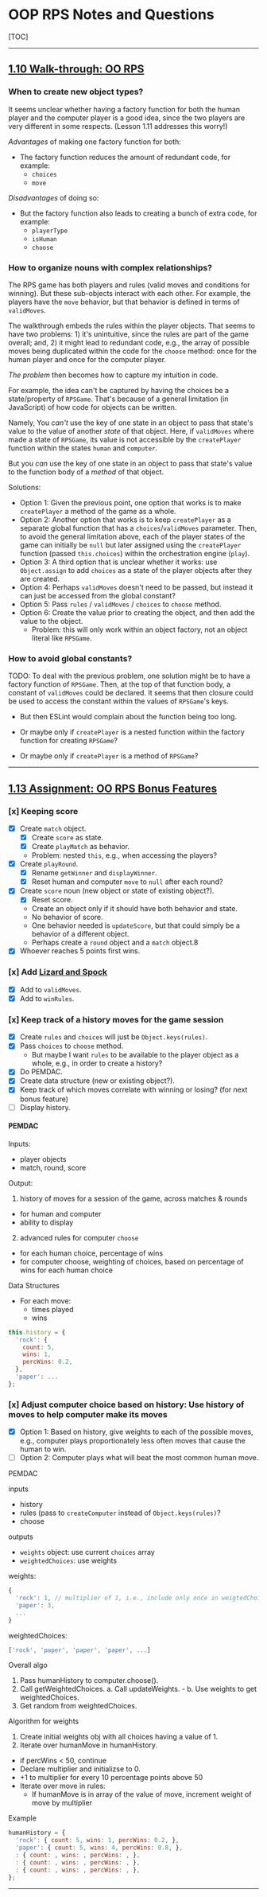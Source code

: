 # OOP RPS Notes and Questions

[TOC]

---

## [1.10 Walk-through: OO RPS](https://launchschool.com/lessons/fb892747/assignments/a54702fd)

### When to create new object types?

It seems unclear whether having a factory function for both the human player and the computer player is a good idea, since the two players are very different in some respects. (Lesson 1.11 addresses this worry!)

*Advantages* of making one factory function for both:

- The factory function reduces the amount of redundant code, for example:
  - `choices`
  - `move`

*Disadvantages* of doing so:

- But the factory function also leads to creating a bunch of extra code, for example:
  - `playerType`
  - `isHuman`
  - `choose`

### How to organize nouns with complex relationships?

The RPS game has both players and rules (valid moves and conditions for winning). But these sub-objects interact with each other. For example, the players have the `move` behavior, but that behavior is defined in terms of `validMoves`.

The walkthrough embeds the rules within the player objects. That seems to have two problems: 1) it's unintuitive, since the rules are part of the game overall; and, 2) it might lead to redundant code, e.g., the array of possible moves being duplicated within the code for the `choose` method: once for the human player and once for the computer player.

*The problem* then becomes how to capture my intuition in code.

For example, the idea can't be captured by having the choices be a state/property of `RPSGame`. That's because of a general limitation (in JavaScript) of how code for objects can be written.

Namely, You *can't* use the key of one state in an object to pass that state's value to the value of another *state* of that object. Here, if `validMoves` where made a state of `RPSGame`, its value is not accessible by the `createPlayer` function within the states `human` and `computer`.

But you *can* use the key of one state in an object to pass that state's value to the function body of a *method* of that object.

Solutions:

- Option 1: Given the previous point, one option that works is to make `createPlayer` a method of the game as a whole.
- Option 2: Another option that works is to keep `createPlayer` as a separate global function that has a `choices`/`validMoves` parameter. Then, to avoid the general limitation above, each of the player states of the game can initially be `null` but later assigned using the `createPlayer` function (passed `this.choices`) within the orchestration engine (`play`).
- Option 3: A third option that is unclear whether it works: use `Object.assign` to add `choices` as a state of the player objects after they are created.
- Option 4: Perhaps `validMoves` doesn't need to be passed, but instead it can just be accessed from the global constant?
- Option 5: Pass `rules` / `validMoves` / `choices` to `choose` method.
- Option 6: Create the value prior to creating the object, and then add the value to the object.
  - Problem: this will only work within an object factory, not an object literal like `RPSGame`.

### How to avoid global constants?

TODO: To deal with the previous problem, one solution might be to have a factory function of `RPSGame`. Then, at the top of that function body, a constant of `validMoves` could be declared. It seems that then closure could be used to access the constant within the values of `RPSGame`'s keys.

- But then ESLint would complain about the function being too long.

- Or maybe only if `createPlayer` is a nested function within the factory function for creating `RPSGame`?
- Or maybe only if `createPlayer` is a method of `RPSGame`?

---

## [1.13 Assignment: OO RPS Bonus Features](https://launchschool.com/lessons/fb892747/assignments/805b45f6)

### [x] Keeping score

- [x] Create `match` object.
  - [x] Create `score` as state.
  - [x] Create `playMatch` as behavior.
  - Problem: nested `this`, e.g., when accessing the players?
- [x] Create `playRound`.
  - [x] Rename `getWinner` and `displayWinner`.
  - [x] Reset human and computer `move` to `null` after each round?
- [x] Create `score` noun (new object or state of existing object?).
  - [x] Reset score.
  - Create an object only if it should have both behavior and state.
  - No behavior of score.
  - One behavior needed is `updateScore`, but that could simply be a behavior of a different object.
  - Perhaps create a `round` object and a `match` object.8
- [x] Whoever reaches 5 points first wins.

### [x] Add [Lizard and Spock](http://www.samkass.com/theories/RPSSL.html)

- [x] Add to `validMoves`.
- [x] Add to `winRules`.

### [x] Keep track of a history moves for the game session

- [x] Create `rules` and `choices` will just be `Object.keys(rules)`.
- [x] Pass `choices` to `choose` method.
  - But maybe I want `rules` to be available to the player object as a whole,
    e.g., in order to create a history?
- [x] Do PEMDAC.
- [x] Create data structure (new or existing object?).
- [x] Keep track of which moves correlate with winning or losing? (for next bonus feature)
- [ ] Display history.

#### PEMDAC

Inputs:

- player objects
- match, round, score

Output:

1. history of moves for a session of the game, across matches & rounds
  - for human and computer
  - ability to display
2. advanced rules for computer `choose`
  - for each human choice, percentage of wins
  - for computer choose, weighting of choices, based on percentage of wins for each human choice

Data Structures

- For each move:
  - times played
  - wins

```js
this.history = {
  'rock': {
    count: 5,
    wins: 1,
    percWins: 0.2,
  },
  'paper': ...
};
```

### [x] Adjust computer choice based on history: Use history of moves to help computer make its moves

- [x] Option 1: Based on history, give weights to each of the possible moves, e.g., computer plays proportionately less often moves that cause the human to win.
- [ ] Option 2: Computer plays what will beat the most common human move.

PEMDAC

inputs
- history
- rules (pass to `createComputer` instead of `Object.keys(rules)`?
- choose

outputs
- `weights` object: use current `choices` array
- `weightedChoices`: use weights

weights:
```js
{
  'rock': 1, // multiplier of 1, i.e., include only once in weigtedChoices
  'paper': 3,
  ...
}
```

weightedChoices:
```js
['rock', 'paper', 'paper', 'paper', ...]
```

Overall algo
1. Pass humanHistory to computer.choose().
2. Call getWeightedChoices.
    a. Call updateWeights.
        - 
    b. Use weights to get weightedChoices.
3. Get random from weightedChoices.


Algorithm for weights
1. Create initial weights obj with all choices having a value of 1.
2. Iterate over humanMove in humanHistory.
  - if percWins < 50, continue
  - Declare multiplier and initializse to 0.
  - +1 to multiplier for every 10 percentage points above 50
  - Iterate over move in rules:
    - If humanMove is in array of the value of move,
    increment weight of move by multiplier


Example
```js
humanHistory = {
  'rock': { count: 5, wins: 1, percWins: 0.2, },
  'paper': { count: 5, wins: 4, percWins: 0.8, },
  : { count: , wins: , percWins: , },
  : { count: , wins: , percWins: , },
  : { count: , wins: , percWins: , },
};
```
---
